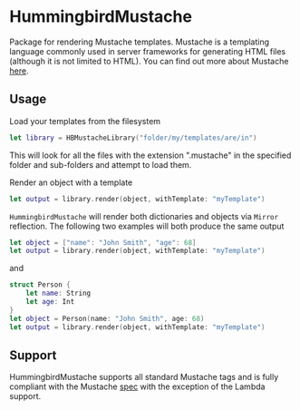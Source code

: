 # HummingbirdMustache

Package for rendering Mustache templates. Mustache is a templating language commonly used in server frameworks for generating HTML files (although it is not limited to HTML). You can find out more about Mustache [here](http://mustache.github.io/mustache.5.html).

## Usage

Load your templates from the filesystem 
```swift
let library = HBMustacheLibrary("folder/my/templates/are/in")
```
This will look for all the files with the extension ".mustache" in the specified folder and sub-folders and attempt to load them.

Render an object with a template 
```swift
let output = library.render(object, withTemplate: "myTemplate")
```
`HummingbirdMustache` will render both dictionaries and objects via `Mirror` reflection. The following two examples will both produce the same output
```swift
let object = ["name": "John Smith", "age": 68]
let output = library.render(object, withTemplate: "myTemplate")
```
and
```swift
struct Person {
    let name: String
    let age: Int
}
let object = Person(name: "John Smith", age: 68)
let output = library.render(object, withTemplate: "myTemplate")
```

## Support

HummingbirdMustache supports all standard Mustache tags and is fully compliant with the Mustache [spec](https://github.com/mustache/spec) with the exception of the Lambda support.  
